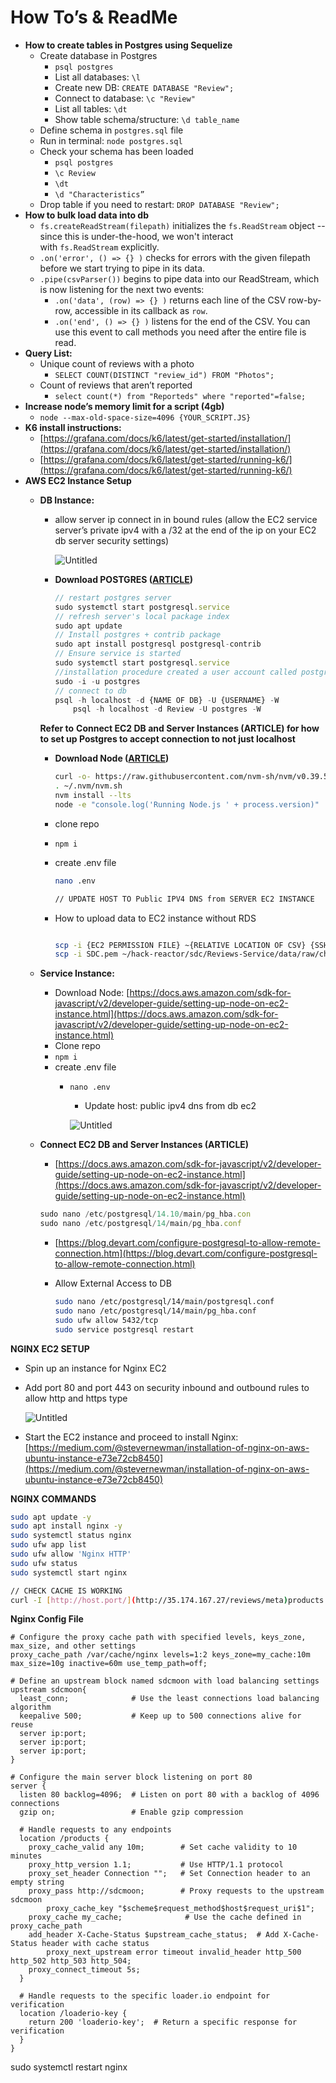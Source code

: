 # How To’s & ReadMe

- **How to create tables in Postgres using Sequelize**
    - Create database in Postgres
        - `psql postgres`
        - List all databases: `\l`
        - Create new DB: `CREATE DATABASE "Review";`
        - Connect to database: `\c "Review"`
        - List all tables: `\dt`
        - Show table schema/structure: `\d table_name`
    - Define schema in `postgres.sql` file
    - Run in terminal: `node postgres.sql`
    - Check your schema has been loaded
        - `psql postgres`
        - `\c Review`
        - `\dt`
        - `\d "Characteristics”`
    - Drop table if you need to restart: `DROP DATABASE "Review";`
- **How to bulk load data into db**
    - `fs.createReadStream(filepath)` initializes the `fs.ReadStream` object -- since this is under-the-hood, we won't interact with `fs.ReadStream` explicitly.
    - `.on('error', () => {} )` checks for errors with the given filepath before we start trying to pipe in its data.
    - `.pipe(csvParser())` begins to pipe data into our ReadStream, which is now listening for the next two events:
        - `.on('data', (row) => {} )` returns each line of the CSV row-by-row, accessible in its callback as `row`.
        - `.on('end', () => {} )` listens for the end of the CSV. You can use this event to call methods you need after the entire file is read.
- **Query List:**
    - Unique count of reviews with a photo
        - `SELECT COUNT(DISTINCT "review_id") FROM "Photos";`
    - Count of reviews that aren’t reported
        - `select count(*) from "Reporteds" where "reported"=false;`
- **Increase node’s memory limit for a script (4gb)**
    - `node --max-old-space-size=4096 {YOUR_SCRIPT.JS}`
- **K6 install instructions:**
    - [https://grafana.com/docs/k6/latest/get-started/installation/](https://grafana.com/docs/k6/latest/get-started/installation/)
    - [https://grafana.com/docs/k6/latest/get-started/running-k6/](https://grafana.com/docs/k6/latest/get-started/running-k6/)
- **AWS EC2 Instance Setup**
    - **DB Instance:**
        - allow server ip connect in in bound rules (allow the EC2 service server’s private ipv4 with a /32 at the end of the ip on your EC2 db server security settings)
            
            ![Untitled](How%20To%E2%80%99s%20&%20ReadMe%203ad638091c964092880817f536d357e1/Untitled.png)
            
        - **Download POSTGRES ([ARTICLE](https://www.digitalocean.com/community/tutorials/how-to-install-postgresql-on-ubuntu-20-04-quickstart))**
            
            ```jsx
            // restart postgres server
            sudo systemctl start postgresql.service
            // refresh server's local package index
            sudo apt update 
            // Install postgres + contrib package
            sudo apt install postgresql postgresql-contrib 
            // Ensure service is started
            sudo systemctl start postgresql.service
            //installation procedure created a user account called postgres that is associated with the default Postgres role
            sudo -i -u postgres
            // connect to db
            psql -h localhost -d {NAME OF DB} -U {USERNAME} -W 
            	psql -h localhost -d Review -U postgres -W
            ```
            
        
        **Refer to** **Connect EC2 DB and Server Instances (ARTICLE) for how to set up Postgres to accept connection to not just localhost**
        
        - **Download Node ([ARTICLE](https://docs.aws.amazon.com/sdk-for-javascript/v2/developer-guide/setting-up-node-on-ec2-instance.html))**
            
            ```bash
            curl -o- https://raw.githubusercontent.com/nvm-sh/nvm/v0.39.5/install.sh | bash
            . ~/.nvm/nvm.sh
            nvm install --lts
            node -e "console.log('Running Node.js ' + process.version)"
            ```
            
        - clone repo
        - `npm i`
        - create .env file
            
            ```bash
            nano .env
            
            // UPDATE HOST TO Public IPV4 DNS from SERVER EC2 INSTANCE
            ```
            
        - How to upload data to EC2 instance without RDS
            
            ```bash
            
            scp -i {EC2 PERMISSION FILE} ~{RELATIVE LOCATION OF CSV} {SSH LINK}:~{WHERE TO STORE CSV IN EC2 INSTANCE}
            scp -i SDC.pem ~/hack-reactor/sdc/Reviews-Service/data/raw/characteristic_reviews.csv ubuntu@ec2-34-228-60-210.compute-1.amazonaws.com:~/Reviews-Service/data/
            ```
            
    - **Service Instance:**
        - Download Node: [https://docs.aws.amazon.com/sdk-for-javascript/v2/developer-guide/setting-up-node-on-ec2-instance.html](https://docs.aws.amazon.com/sdk-for-javascript/v2/developer-guide/setting-up-node-on-ec2-instance.html)
        - Clone repo
        - `npm i`
        - create .env file
            - `nano .env`
                - Update host: public ipv4 dns from db ec2
                
                ![Untitled](How%20To%E2%80%99s%20&%20ReadMe%203ad638091c964092880817f536d357e1/Untitled%201.png)
                
    - **Connect EC2 DB and Server Instances (ARTICLE)**
        - [https://docs.aws.amazon.com/sdk-for-javascript/v2/developer-guide/setting-up-node-on-ec2-instance.html](https://docs.aws.amazon.com/sdk-for-javascript/v2/developer-guide/setting-up-node-on-ec2-instance.html)
        
        ```jsx
        sudo nano /etc/postgresql/14.10/main/pg_hba.con
        sudo nano /etc/postgresql/14/main/pg_hba.conf
        ```
        
        - [https://blog.devart.com/configure-postgresql-to-allow-remote-connection.htm](https://blog.devart.com/configure-postgresql-to-allow-remote-connection.html)
        - Allow External Access to DB
            
            ```bash
            sudo nano /etc/postgresql/14/main/postgresql.conf
            sudo nano /etc/postgresql/14/main/pg_hba.conf
            sudo ufw allow 5432/tcp
            sudo service postgresql restart
            ```
            

**NGINX EC2 SETUP**

- Spin up an instance for Nginx EC2
- Add port 80 and port 443 on security inbound and outbound rules to allow http and https type
    
    ![Untitled](How%20To%E2%80%99s%20&%20ReadMe%203ad638091c964092880817f536d357e1/Untitled%202.png)
    
- Start the EC2 instance and proceed to install Nginx: [https://medium.com/@stevernewman/installation-of-nginx-on-aws-ubuntu-instance-e73e72cb8450](https://medium.com/@stevernewman/installation-of-nginx-on-aws-ubuntu-instance-e73e72cb8450)

**NGINX COMMANDS**

```bash
sudo apt update -y
sudo apt install nginx -y
sudo systemctl status nginx
sudo ufw app list
sudo ufw allow 'Nginx HTTP'
sudo ufw status
sudo systemctl start nginx

// CHECK CACHE IS WORKING
curl -I [http://host.port/](http://35.174.167.27/reviews/meta)products
```

**Nginx Config File**

```
# Configure the proxy cache path with specified levels, keys_zone, max_size, and other settings
proxy_cache_path /var/cache/nginx levels=1:2 keys_zone=my_cache:10m max_size=10g inactive=60m use_temp_path=off;

# Define an upstream block named sdcmoon with load balancing settings
upstream sdcmoon{
  least_conn;              # Use the least connections load balancing algorithm
  keepalive 500;           # Keep up to 500 connections alive for reuse
  server ip:port;
  server ip:port;
  server ip:port;
}

# Configure the main server block listening on port 80
server {
  listen 80 backlog=4096;  # Listen on port 80 with a backlog of 4096 connections
  gzip on;                 # Enable gzip compression

  # Handle requests to any endpoints
  location /products {
    proxy_cache_valid any 10m;        # Set cache validity to 10 minutes
    proxy_http_version 1.1;           # Use HTTP/1.1 protocol
    proxy_set_header Connection "";   # Set Connection header to an empty string
    proxy_pass http://sdcmoon;        # Proxy requests to the upstream sdcmoon
		proxy_cache_key "$scheme$request_method$host$request_uri$1";
    proxy_cache my_cache;              # Use the cache defined in proxy_cache_path
    add_header X-Cache-Status $upstream_cache_status;  # Add X-Cache-Status header with cache status
		proxy_next_upstream error timeout invalid_header http_500 http_502 http_503 http_504;
    proxy_connect_timeout 5s;
  }

  # Handle requests to the specific loader.io endpoint for verification
  location /loaderio-key {
    return 200 'loaderio-key';  # Return a specific response for verification
  }
}
```

sudo systemctl restart nginx